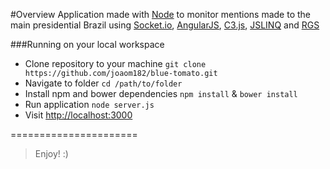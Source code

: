 #Overview
Application made with [Node](http://nodejs.org/) to monitor mentions made to the main presidential Brazil using [Socket.io](https://github.com/Automattic/socket.io), [AngularJS](https://github.com/angular/angular.js), [C3.js](https://github.com/masayuki0812/c3js.org), [JSLINQ](https://github.com/joaom182/linqjs) and [RGS](https://github.com/joaom182/rgs)

###Running on your local workspace
- Clone repository to your machine `git clone https://github.com/joaom182/blue-tomato.git`
- Navigate to folder `cd /path/to/folder`
- Install npm and bower dependencies `npm install` & `bower install`
- Run application `node server.js`
- Visit [http://localhost:3000](http://localhost:5000)

======================
> Enjoy! :)
